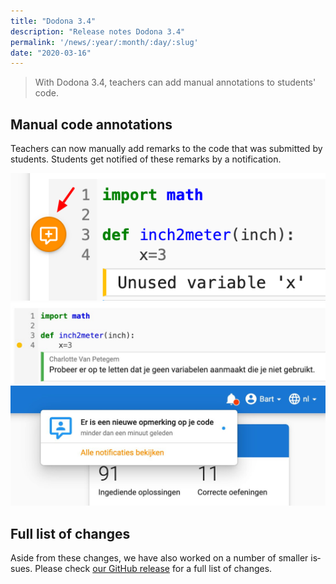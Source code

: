 ```yaml
---
title: "Dodona 3.4"
description: "Release notes Dodona 3.4"
permalink: '/news/:year/:month/:day/:slug'
date: "2020-03-16"
---
```


<NewsHeader :title="$frontmatter.title" :date="$frontmatter.date" lang="en" />

> With Dodona 3.4, teachers can add manual annotations to students' code.

## Manual code annotations

Teachers can now manually add remarks to the code that was submitted by students. Students get notified of these remarks by a notification.

![Add annotation](./add-annotation.png)
![Show annotation](./show-annotation.jpeg)
![Notification](./notification.jpeg)

## Full list of changes

Aside from these changes, we have also worked on a number of smaller issues. Please check [our GitHub release](https://github.com/dodona-edu/dodona/releases/tag/3.4) for a full list of changes.
